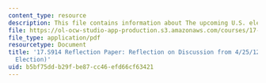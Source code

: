 ```yaml
---
content_type: resource
description: This file contains information about The upcoming U.S. election.
file: https://ol-ocw-studio-app-production.s3.amazonaws.com/courses/17-s914-conversations-you-cant-have-on-campus-race-ethnicity-gender-and-identity-spring-2012/b5bf75ddb29fbe87cc46efd66cf63421_MIT17_S914S12_us1.pdf
file_type: application/pdf
resourcetype: Document
title: '17.S914 Reflection Paper: Reflection on Discussion from 4/25/12 (The U.S.
  Election)'
uid: b5bf75dd-b29f-be87-cc46-efd66cf63421
---
```


